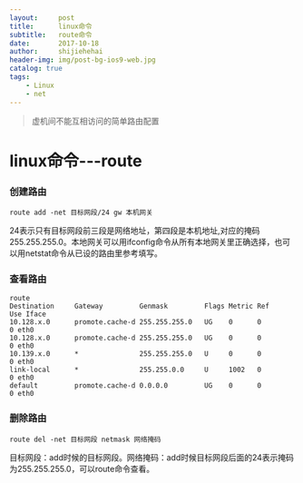 ```yaml
---
layout:     post
title:      linux命令
subtitle:   route命令
date:       2017-10-18
author:     shijiehehai
header-img: img/post-bg-ios9-web.jpg
catalog: true
tags:
    - Linux
    - net
---
```


>虚机间不能互相访问的简单路由配置



# linux命令---route
### 创建路由
    route add -net 目标网段/24 gw 本机网关
24表示只有目标网段前三段是网络地址，第四段是本机地址,对应的掩码255.255.255.0。本地网关可以用ifconfig命令从所有本地网关里正确选择，也可以用netstat命令从已设的路由里参考填写。
 
### 查看路由
	route
	Destination     Gateway         Genmask         Flags Metric Ref    Use Iface
    10.128.x.0      promote.cache-d 255.255.255.0   UG    0      0        0 eth0
    10.128.x.0      promote.cache-d 255.255.255.0   UG    0      0        0 eth0
    10.139.x.0      *               255.255.255.0   U     0      0        0 eth0
    link-local      *               255.255.0.0     U     1002   0        0 eth0
    default         promote.cache-d 0.0.0.0         UG    0      0        0 eth0


### 删除路由
	route del -net 目标网段 netmask 网络掩码
目标网段：add时候的目标网段。网络掩码：add时候目标网段后面的24表示掩码为255.255.255.0，可以route命令查看。
